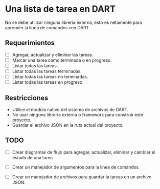 # Una lista de tarea en DART
No se debe utilizar ninguna libreria externa, esto es netamente para aprender la linea de comandos con DART

## Requerimientos
- [ ] Agregar, actualizar y eliminar las tareas.
- [ ] Marcar una tarea como terminada o en progreso.
- [ ] Listar todas las tareas.
- [ ] Listar todas las tareas terminadas.
- [ ] Listar todas las tareas no terminadas.
- [ ] Listar todas las tareas en progreso.

## Restricciones 
- Utilice el modulo nativo del sistema de archivos de DART.
- No usar ninguna libreria externa o framework para construir este proyecto.
- Guardar el archivo JSON en la ruta actual del proyecto.

## TODO
- [ ] Crear diagramas de flujo para agregar, actualizar, eliminar y cambiar el estado de una tarea
- [ ] Crear un manejador de argumentos para la linea de comandos.
- [ ] Crear un manejador de archivos para guardar la tareas en un archivo JSON.

